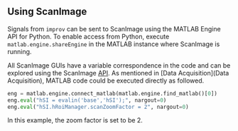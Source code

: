 ## Using ScanImage
Signals from `improv` can be sent to ScanImage using the MATLAB Engine API for Python. To enable access from Python, execute `matlab.engine.shareEngine` in the MATLAB instance where ScanImage is running.

All ScanImage GUIs have a variable correspondence in the code and can be explored using the ScanImage [API](http://scanimage.vidriotechnologies.com/display/SI2019/ScanImage+API). As mentioned in [Data Acquisition](Data Acquisition), MATLAB code could be executed directly as followed.

```python
eng = matlab.engine.connect_matlab(matlab.engine.find_matlab()[0])
eng.eval("hSI = evalin('base','hSI');", nargout=0)
eng.eval("hSI.hRoiManager.scanZoomFactor = 2", nargout=0)
```
In this example, the zoom factor is set to be 2.
